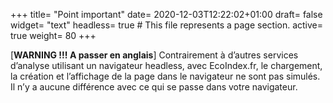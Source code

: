 +++
title= "Point important"
date= 2020-12-03T12:22:02+01:00
draft= false
widget= "text"
headless= true  # This file represents a page section.
active= true
weight= 80
+++

[**WARNING !!! A passer en anglais**] Contrairement à d’autres services d’analyse utilisant un navigateur headless, avec
EcoIndex.fr, le chargement, la création et l’affichage de la page dans le navigateur ne sont pas simulés. Il n’y a
aucune différence avec ce qui se passe dans votre navigateur.
